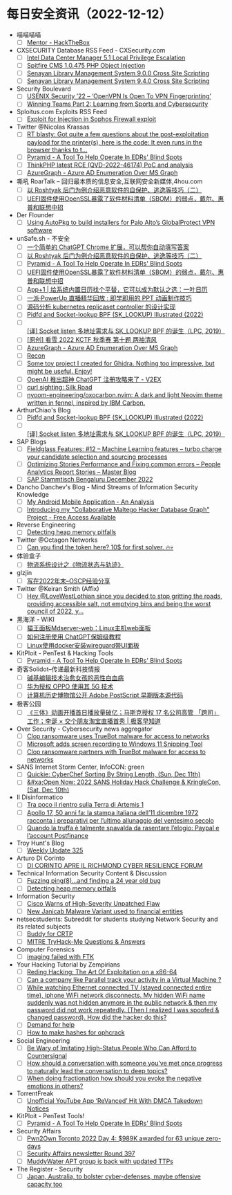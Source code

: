 # 每日安全资讯（2022-12-12）

- 喵喵喵喵
  - [ ] [Mentor - HackTheBox](https://darkwing.moe/2022/12/11/Mentor-HackTheBox/)
- CXSECURITY Database RSS Feed - CXSecurity.com
  - [ ] [Intel Data Center Manager 5.1 Local Privilege Escalation](https://cxsecurity.com/issue/WLB-2022120027)
  - [ ] [Spitfire CMS 1.0.475 PHP Object Injection](https://cxsecurity.com/issue/WLB-2022120026)
  - [ ] [Senayan Library Management System 9.0.0 Cross Site Scripting](https://cxsecurity.com/issue/WLB-2022120025)
  - [ ] [Senayan Library Management System 9.4.0 Cross Site Scripting](https://cxsecurity.com/issue/WLB-2022120024)
- Security Boulevard
  - [ ] [USENIX Security ’22 – ‘OpenVPN Is Open To VPN Fingerprinting’](https://securityboulevard.com/2022/12/usenix-security-22-openvpn-is-open-to-vpn-fingerprinting/)
  - [ ] [Winning Teams Part 2: Learning from Sports and Cybersecurity](https://securityboulevard.com/2022/12/winning-teams-part-2-learning-from-sports-and-cybersecurity/)
- Sploitus.com Exploits RSS Feed
  - [ ] [Exploit for Injection in Sophos Firewall exploit](https://sploitus.com/exploit?id=7607438C-C231-51CD-8B12-03231D93062B&utm_source=rss&utm_medium=rss)
- Twitter @Nicolas Krassas
  - [ ] [RT blasty: Got quite a few questions about the post-exploitation payload for the printer(s), here is the code: It even runs in the browser thanks to t...](https://twitter.com/bl4sty/status/1601961997209403392)
  - [ ] [Pyramid - A Tool To Help Operate In EDRs' Blind Spots](https://twitter.com/Dinosn/status/1601932370529091584)
  - [ ] [ThinkPHP latest RCE (QVD-2022-46174) PoC and analysis](https://twitter.com/Dinosn/status/1601833949239873536)
  - [ ] [AzureGraph - Azure AD Enumeration Over MS Graph](https://twitter.com/Dinosn/status/1601833637775020032)
- 嘶吼 RoarTalk – 回归最本质的信息安全,互联网安全新媒体,4hou.com
  - [ ] [以 Roshtyak 后门为例介绍恶意软件的自保护、逃逸等技巧（二）](https://www.4hou.com/posts/mX9E)
  - [ ] [UEFI固件使用OpenSSL暴露了软件材料清单（SBOM）的弱点，戴尔、惠普和联想中招](https://www.4hou.com/posts/VZMo)
- Der Flounder
  - [ ] [Using AutoPkg to build installers for Palo Alto’s GlobalProtect VPN software](https://derflounder.wordpress.com/2022/12/11/using-autopkg-to-build-installers-for-palo-altos-globalprotect-vpn-software/)
- unSafe.sh - 不安全
  - [ ] [一个简单的 ChatGPT Chrome 扩展，可以帮你自动填写答案](https://buaq.net/go-139545.html)
  - [ ] [以 Roshtyak 后门为例介绍恶意软件的自保护、逃逸等技巧（二）](https://buaq.net/go-139543.html)
  - [ ] [Pyramid - A Tool To Help Operate In EDRs' Blind Spots](https://buaq.net/go-139546.html)
  - [ ] [UEFI固件使用OpenSSL暴露了软件材料清单（SBOM）的弱点，戴尔、惠普和联想中招](https://buaq.net/go-139544.html)
  - [ ] [App+1 | 给系统内置日历找个平替，它可以成为默认之选：一叶日历](https://buaq.net/go-139536.html)
  - [ ] [一派·PowerUp 直播精华回放 : 即学即用的 PPT 动画制作技巧](https://buaq.net/go-139537.html)
  - [ ] [源码分析 kubernetes replicaset controller 的设计实现](https://buaq.net/go-139517.html)
  - [ ] [Pidfd and Socket-lookup BPF (SK_LOOKUP) Illustrated (2022)](https://buaq.net/go-139522.html)
  - [ ] [[译] Socket listen 多地址需求与 SK_LOOKUP BPF 的诞生（LPC, 2019）](https://buaq.net/go-139523.html)
  - [ ] [[原创] 看雪 2022 KCTF 秋季赛 第十题 两袖清风](https://buaq.net/go-139518.html)
  - [ ] [AzureGraph - Azure AD Enumeration Over MS Graph](https://buaq.net/go-139489.html)
  - [ ] [Recon](https://buaq.net/go-139488.html)
  - [ ] [Some toy project I created for Ghidra. Nothing too impressive, but might be useful. Enjoy!](https://buaq.net/go-139486.html)
  - [ ] [OpenAI 推出超神 ChatGPT 注册攻略来了 - V2EX](https://buaq.net/go-139480.html)
  - [ ] [curl sighting: Silk Road](https://buaq.net/go-139487.html)
  - [ ] [nyoom-engineering/oxocarbon.nvim: A dark and light Neovim theme written in fennel, inspired by IBM Carbon.](https://buaq.net/go-139473.html)
- ArthurChiao's Blog
  - [ ] [Pidfd and Socket-lookup BPF (SK_LOOKUP) Illustrated (2022)](https://arthurchiao.github.io/blog/pidfd-and-socket-lookup-bpf-illustrated/)
  - [ ] [[译] Socket listen 多地址需求与 SK_LOOKUP BPF 的诞生（LPC, 2019）](https://arthurchiao.github.io/blog/birth-of-sk-lookup-bpf-zh/)
- SAP Blogs
  - [ ] [Fieldglass Features: #12 – Machine Learning features – turbo charge your candidate selection and sourcing processes](https://blogs.sap.com/2022/12/11/fieldglass-features-12-machine-learning-features-turbo-charge-your-candidate-selection-and-sourcing-processes/)
  - [ ] [Optimizing Stories Performance and Fixing common errors – People Analytics Report Stories – Master Blog](https://blogs.sap.com/2022/12/11/optimizing-stories-performance-and-fixing-common-errors-people-analytics-report-stories-master-blog/)
  - [ ] [SAP Stammtisch Bengaluru December 2022](https://blogs.sap.com/2022/12/11/sap-stammtisch-bengaluru-december-2022/)
- Dancho Danchev's Blog - Mind Streams of Information Security Knowledge
  - [ ] [My Android Mobile Application - An Analysis](https://ddanchev.blogspot.com/2022/12/my-android-mobile-application-analysis.html)
  - [ ] [Introducing my "Collaborative Maltego Hacker Database Graph" Project - Free Access Available](https://ddanchev.blogspot.com/2022/12/introducing-my-collaborative-maltego.html)
- Reverse Engineering
  - [ ] [Detecting heap memory pitfalls](https://www.reddit.com/r/ReverseEngineering/comments/ziylo4/detecting_heap_memory_pitfalls/)
- Twitter @Octagon Networks
  - [ ] [Can you find the token here? 10$ for first solver. 🔥💀](https://twitter.com/OctagonNetworks/status/1602001091948089344)
- 体验盒子
  - [ ] [物流系统设计之《物流状态与轨迹》](https://www.uedbox.com/post/68665/)
- glzjin
  - [ ] [写在2022年末–OSCP经验分享](https://www.zhaoj.in/read-8149.html)
- Twitter @Keiran Smith (Affix)
  - [ ] [Hey @LoveWestLothian since you decided to stop gritting the roads, providing accessible salt, not emptying bins and being the worst council of 2022, y...](https://twitter.com/cli/status/1601971570183913472)
- 黑海洋 - WIKI
  - [ ] [猫王面板Mdserver-web：Linux主机web面板](https://blog.upx8.com/3051)
  - [ ] [如何注册使用 ChatGPT保姆级教程](https://blog.upx8.com/3148)
  - [ ] [Linux使用docker安装wireguard带UI面板](https://blog.upx8.com/3147)
- KitPloit - PenTest & Hacking Tools
  - [ ] [Pyramid - A Tool To Help Operate In EDRs' Blind Spots](http://www.kitploit.com/2022/12/pyramid-tool-to-help-operate-in-edrs.html)
- 奇客Solidot–传递最新科技情报
  - [ ] [碱基编辑技术治愈女孩的恶性白血病](https://www.solidot.org/story?sid=73620)
  - [ ] [华为授权 OPPO 使用其 5G 技术](https://www.solidot.org/story?sid=73619)
  - [ ] [计算机历史博物馆公开 Adobe PostScript 早期版本源代码](https://www.solidot.org/story?sid=73618)
- 极客公园
  - [ ] [《三体》动画开播首日播放量破亿；马斯克授权 17 名公司高管 「跨司」工作；李诞 × 交个朋友淘宝直播首秀 | 极客早知道](https://mp.weixin.qq.com/s?__biz=MTMwNDMwODQ0MQ==&mid=2652975441&idx=1&sn=ef944cfefe857f2951a7647753edf6a5&chksm=7e544ce74923c5f1c26b494d34c29daefcb433c7b8936d092744c24ab80ff7cc43f32810d2d2&scene=58&subscene=0#rd)
- Over Security - Cybersecurity news aggregator
  - [ ] [Clop ransomware uses TrueBot malware for access to networks](https://www.bleepingcomputer.com/news/security/clop-ransomware-uses-truebot-malware-for-access-to-networks/)
  - [ ] [Microsoft adds screen recording to Windows 11 Snipping Tool](https://www.bleepingcomputer.com/news/microsoft/microsoft-adds-screen-recording-to-windows-11-snipping-tool/)
  - [ ] [Clop ransomware partners with TrueBot malware for access to networks](https://www.bleepingcomputer.com/news/security/clop-ransomware-partners-with-truebot-malware-for-access-to-networks/)
- SANS Internet Storm Center, InfoCON: green
  - [ ] [Quickie: CyberChef Sorting By String Length, (Sun, Dec 11th)](https://isc.sans.edu/diary/rss/29328)
  - [ ] [&#x26;#xa;Open Now: 2022 SANS Holiday Hack Challenge &#x26; KringleCon, (Sat, Dec 10th)](https://isc.sans.edu/diary/rss/29326)
- Il Disinformatico
  - [ ] [Tra poco il rientro sulla Terra di Artemis 1](http://attivissimo.blogspot.com/2022/12/tra-poco-il-rientro-sulla-terra-di.html)
  - [ ] [Apollo 17, 50 anni fa: la stampa italiana dell’11 dicembre 1972 racconta i preparativi per l’ultimo allunaggio del ventesimo secolo](http://attivissimo.blogspot.com/2022/12/apollo-17-50-anni-fa-la-stampa-italiana.html)
  - [ ] [Quando la truffa è talmente spavalda da rasentare l’elogio: Paypal e l’account Postfinance](http://attivissimo.blogspot.com/2022/12/quando-la-truffa-e-talmente-spavalda-da.html)
- Troy Hunt's Blog
  - [ ] [Weekly Update 325](https://www.troyhunt.com/weekly-update-325/)
- Arturo Di Corinto
  - [ ] [DI CORINTO APRE IL RICHMOND CYBER RESILIENCE FORUM](https://dicorinto.it/formazione/di-corinto-apre-il-richmond-cyber-resilience-forum/)
- Technical Information Security Content & Discussion
  - [ ] [Fuzzing ping(8)…and finding a 24 year old bug](https://www.reddit.com/r/netsec/comments/zietg5/fuzzing_ping8and_finding_a_24_year_old_bug/)
  - [ ] [Detecting heap memory pitfalls](https://www.reddit.com/r/netsec/comments/ziykdv/detecting_heap_memory_pitfalls/)
- Information Security
  - [ ] [Cisco Warns of High-Severity Unpatched Flaw](https://www.reddit.com/r/Information_Security/comments/zir616/cisco_warns_of_highseverity_unpatched_flaw/)
  - [ ] [New Janicab Malware Variant used to financial entities](https://www.reddit.com/r/Information_Security/comments/zi8jy1/new_janicab_malware_variant_used_to_financial/)
- netsecstudents: Subreddit for students studying Network Security and its related subjects
  - [ ] [Buddy for CRTP](https://www.reddit.com/r/netsecstudents/comments/zihnu6/buddy_for_crtp/)
  - [ ] [MITRE TryHack-Me Questions & Answers](https://www.reddit.com/r/netsecstudents/comments/zjb028/mitre_tryhackme_questions_answers/)
- Computer Forensics
  - [ ] [imaging failed with FTK](https://www.reddit.com/r/computerforensics/comments/zidf3q/imaging_failed_with_ftk/)
- Your Hacking Tutorial by Zempirians
  - [ ] [Reding Hacking: The Art Of Exploitation on a x86-64](https://www.reddit.com/r/HowToHack/comments/zjbse9/reding_hacking_the_art_of_exploitation_on_a_x8664/)
  - [ ] [Can a company like Parallel track your activity in a Virtual Machine ?](https://www.reddit.com/r/HowToHack/comments/zihx9h/can_a_company_like_parallel_track_your_activity/)
  - [ ] [While watching Ethernet connected TV (stayed connected entire time), iphone WiFi network disconnects. My hidden WiFi name suddenly was not hidden anymore in the public network & then my password did not work repeatedly. (Then I realized I was spoofed & changed password). How did the hacker do this?](https://www.reddit.com/r/HowToHack/comments/zi9lx8/while_watching_ethernet_connected_tv_stayed/)
  - [ ] [Demand for help](https://www.reddit.com/r/HowToHack/comments/zj419p/demand_for_help/)
  - [ ] [How to make hashes for ophcrack](https://www.reddit.com/r/HowToHack/comments/zigjyv/how_to_make_hashes_for_ophcrack/)
- Social Engineering
  - [ ] [Be Wary of Imitating High-Status People Who Can Afford to Countersignal](https://www.reddit.com/r/SocialEngineering/comments/zixstd/be_wary_of_imitating_highstatus_people_who_can/)
  - [ ] [How should a conversation with someone you’ve met once progress to naturally lead the conversation to deep topics?](https://www.reddit.com/r/SocialEngineering/comments/zilc9e/how_should_a_conversation_with_someone_youve_met/)
  - [ ] [When doing fractionation how should you evoke the negative emotions in others?](https://www.reddit.com/r/SocialEngineering/comments/zj2mie/when_doing_fractionation_how_should_you_evoke_the/)
- TorrentFreak
  - [ ] [Unofficial YouTube App ‘ReVanced’ Hit With DMCA Takedown Notices](https://torrentfreak.com/unofficial-youtube-app-revanced-hit-with-dmca-takedown-notices-221211/)
- KitPloit - PenTest Tools!
  - [ ] [Pyramid - A Tool To Help Operate In EDRs' Blind Spots](http://www.kitploit.com/2022/12/pyramid-tool-to-help-operate-in-edrs.html)
- Security Affairs
  - [ ] [Pwn2Own Toronto 2022 Day 4: $989K awarded for 63 unique zero-days](https://securityaffairs.co/wordpress/139516/hacking/pwn2own-toronto-2022-day4.html)
  - [ ] [Security Affairs newsletter Round 397](https://securityaffairs.co/wordpress/139513/breaking-news/security-affairs-newsletter-round-397.html)
  - [ ] [MuddyWater APT group is back with updated TTPs](https://securityaffairs.co/wordpress/139505/apt/muddywater-changs-ttps.html)
- The Register - Security
  - [ ] [Japan, Australia, to bolster cyber-defenses, maybe offensive capacity too](https://go.theregister.com/feed/www.theregister.com/2022/12/11/asia_tech_news_roundup/)
